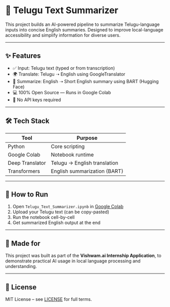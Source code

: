 # 🧠 Telugu Text Summarizer

This project builds an AI-powered pipeline to summarize Telugu-language inputs into concise English summaries. Designed to improve local-language accessibility and simplify information for diverse users.

---

## ✨ Features

- ✅ Input: Telugu text (typed or from transcription)
- 🌍 Translate: Telugu ➝ English using GoogleTranslator
- 🧠 Summarize: English ➝ Short English summary using BART (Hugging Face)
- 💻 100% Open Source — Runs in Google Colab
- 🔐 No API keys required

---

## 🛠️ Tech Stack

| Tool           | Purpose                      |
|----------------|------------------------------|
| Python         | Core scripting                |
| Google Colab   | Notebook runtime              |
| Deep Translator| Telugu → English translation |
| Transformers   | English summarization (BART) |

---

## 🚀 How to Run

1. Open `Telugu_Text_Summarizer.ipynb` in [Google Colab](https://colab.research.google.com/)
2. Upload your Telugu text (can be copy-pasted)
3. Run the notebook cell-by-cell
4. Get summarized English output at the end

---

## 📍 Made for

This project was built as part of the **Vishwam.ai Internship Application**, to demonstrate practical AI usage in local language processing and understanding.

---

## 📄 License

MIT License – see [LICENSE](./LICENSE) for full terms.
